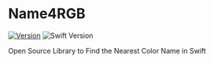 # Name4RGB

[![Version](https://img.shields.io/github/release/ProjectInTheClass/Name4RGB.svg)](https://github.com/ProjectInTheClass/Name4RGB/releases)
![Swift Version](https://img.shields.io/badge/swift-5.9.0-orange.svg)

Open Source Library to Find the Nearest Color Name in Swift
